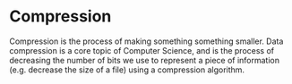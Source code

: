 # Compression

Compression is the process of making something something smaller.
Data compression is a core topic of Computer Science, and is the process of decreasing the number of bits we use to represent a piece of information (e.g. decrease the size of a file) using a compression algorithm.
